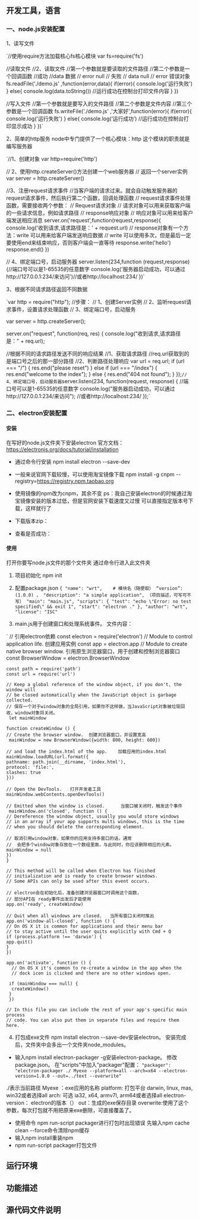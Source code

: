 ## 开发工具，语言
### 一、node.js安装配置
1、读写文件

`//使用require方法加载核心fs核心模块
var fs=require('fs')

//读取文件
//2、读取文件
//第一个参数就是要读取的文件路径
//第二个参数是一个回调函数
//成功
//data 数据
// error null
// 失败
// data null
// error 错误对象
fs.readFile('./demo.js' ,function(error,data){
   if(error){
        console.log('运行失败') 
    }
    else{
        console.log(data.toString()) //运行成功在控制台打印文件内容
    }
})

//写入文件
//第一个参数就是要写入的文件路径
//第二个参数是文件内容
//第三个参数是一个回调函数
fs.writeFile('./demo.js' ,'大家好',function(error){
    if(error){
        console.log('运行失败') 
    }
    else{
        console.log(‘运行成功’) //运行成功在控制台打印显示成功
    }
})`

2、简单的http服务
node中专门提供了一个核心模块：http
这个模块的职责就是编写服务器

`//1、创建对象
var http=require('http')

// 2、使用http.createServer()方法创建一个web服务器
// 返回一个server实例
var server = http.createServer()

//3、注册request请求事件
//当客户端的请求过来。就会自动触发服务器的request请求事件，然后执行第二个函数，回调处理函数
// request请求事件处理函数，需要接收两个参数：
// Request请求对象
// 请求对象可以用来获取客户端的一些请求信息，例如请求路径
// response响应对象
// 响应对象可以用来给客户端发送相应消息
server.on('request',function(request,response){
    console.log('收到请求,请求路径是：' + request.url)
// response对象有一个方法：write 可以用来给客户端发送响应数据
// write 可以使用多次，但是最后一定要使用end来结束响应，否则客户端会一直等待
response.write('hello')
response.end()
})

// 4、绑定端口号，启动服务器
 server.listen(234,function (request,response) {//端口号可以是1-65535的任意数字
    console.log('服务器启动成功，可以通过http://127.0.0.1:234/来访问')//或者http://localhost:234/
   })`
   
3、根据不同请求路径返回不同数据

`var http = require("http");
//步骤：
// 1、创建Server实例
// 2、监听request请求事件，设置请求处理函数
// 3、绑定端口号，启动服务

var server = http.createServer();

server.on("request", function(req, res) {
  console.log("收到请求,请求路径是：" + req.url);

  //根据不同的请求路径发送不同的响应结果
  //1、获取请求路径
  //req.url获取到的是端口号之后的那一部分路径
  //2、判断路径处理响应
  var url = req.url;
  if (url === "/") {
    res.end("please reset")
  } else if (url === "/index") {
    res.end("welcome to the index");
  } else {
    res.end("404 not found");
  }
});`
// 4、绑定端口号，启动服务器
`server.listen(234, function(request, response) {
  //端口号可以是1-65535的任意数字
  console.log("服务器启动成功，可以通过http://127.0.0.1:234/来访问"); //或者http://localhost:234/
});`

### 二、electron安装配置
#### 安装
在写好的node.js文件夹下安装electron
官方文档：https://electronjs.org/docs/tutorial/installation
- 通过命令行安装
npm install electron --save-dev
- 一般来说官网下载较慢，可以使用淘宝镜像下载
npm install -g cnpm --registry=https://registry.npm.taobao.org
- 使用镜像的npm改为cnpm，其余不变
ps：我自己安装electron的时候通过淘宝镜像安装的版本过低，但是官网安装下载速度又过慢
可以直接指定版本号下载，这样就行了
- 下载版本zip：

- 查看是否成功：

#### 使用
打开你要写node.js文件的那个文件夹
通过命令行进入此文件夹
1.	项目初始化
npm init
2.	配置package.json
`{
  "name": "wrt",    # 模块名（随便取）
  “version”: (1.0.0) ，
  "description": "a simple application", （项目描述，可写可不写）
  "main": "main.js",
  "scripts": {
    "test": "echo \"Error: no test specified\" && exit 1",
    "start": "electron ."
  },
  "author": "wrt",
  "license": "ISC" `
  
3.	main.js用于创建窗口和处理系统事件。
文件内容：

  `  // 引用electron依赖
    const electron = require('electron')
    // Module to control application life.  创建应用实例
    const app = electron.app
    // Module to create native browser window.      引用原生浏览器窗口，用于创建和控制浏览器窗口
    const BrowserWindow = electron.BrowserWindow

    const path = require('path')
    const url = require('url')

    // Keep a global reference of the window object, if you don't, the window will
    // be closed automatically when the JavaScript object is garbage collected.
    // 保存一个对于window对象的全局引用，如果你不这样做，当JavaScript对象被垃圾回收，window对象将关闭。
     let mainWindow

    function createWindow () {
    // Create the browser window.  创建浏览器窗口，并设置宽高 
     mainWindow = new BrowserWindow({width: 800, height: 600})

    // and load the index.html of the app.    加载应用的index.html
    mainWindow.loadURL(url.format({
    pathname: path.join(__dirname, 'index.html'),
    protocol: 'file:',
    slashes: true
    }))

    // Open the DevTools.   打开开发者工具  
    mainWindow.webContents.openDevTools()

    // Emitted when the window is closed.      当窗口被关闭时，触发这个事件
     mainWindow.on('closed', function () {
    // Dereference the window object, usually you would store windows     
    // in an array if your app supports multi windows, this is the time
    // when you should delete the corresponding element.

    // 取消引用window对象，如果你的应用支持多窗口的话，通常
    //  会把多个window对象存放在一个数组里面，与此同时，你应该删除相应的元素。
    mainWindow = null
    })
    }

    // This method will be called when Electron has finished
    // initialization and is ready to create browser windows.
    // Some APIs can only be used after this event occurs.
 
    // electron会在初始化后，准备创建浏览器窗口时调用这个函数，
    // 部分API在 ready事件出发后才能使用
    app.on('ready', createWindow)

    // Quit when all windows are closed.   当所有窗口关闭时推出  
    app.on('window-all-closed', function () {
    // On OS X it is common for applications and their menu bar
    // to stay active until the user quits explicitly with Cmd + Q
    if (process.platform !== 'darwin') {
    app.quit()
    }
    })

    app.on('activate', function () {
      // On OS X it's common to re-create a window in the app when the
      // dock icon is clicked and there are no other windows open.

     if (mainWindow === null) {
      createWindow()
     }
     })

    // In this file you can include the rest of your app's specific main process
    // code. You can also put them in separate files and require them here. `
    


4.	打包成exe文件
npm install electron --save-dev安装electron。
安装完成后，文件夹中会多出一个文件夹node_modules。

- 输入npm install electron-packager -g安装electron-package。
修改package.json。
在"scripts"中加入"packager"配置：
`"packager": "electron-packager ./ Myexe --platform=all --arch=x64 --electron-version=1.0.0 --out=../text --overwrite"`

./表示当前路径
Myexe ：exe应用的名称
platform: 打包平台 darwin, linux, mas, win32或者选择all
arch: 可选 ia32, x64, armv7l, arm64或者选择all
electron-version： electron的版本（）
out：生成的exe保存目录
overwrite:使用了这个参数，每次打包就不用把原来exe删除，可直接覆盖了。

- 使用命令 npm run-script packager进行打包时出现错误
 先输入npm cache clean --force命令清除npm缓存 
- 输入npm install重装npm
- npm run-script packager打包文件

## 运行环境

## 功能描述
## 源代码文件说明
